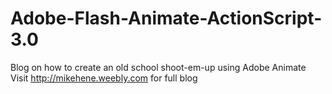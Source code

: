 # Adobe-Flash-Animate-ActionScript-3.0
Blog on how to create an old school shoot-em-up using Adobe Animate
Visit http://mikehene.weebly.com for full blog
